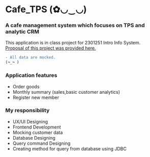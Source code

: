 # Cafe_TPS (✿◡‿◡)
###  A cafe management system which focuses on TPS and analytic CRM 

This application is in class project for 2301251 Intro Info System.<br>
<a href="เล่มซอฟต์แวร์ประมวลผลรายการร้านกาแฟ.pdf">Proposal of this project was provided here.</a>
``` diff
- All data are mocked.
(¬_¬ )
```

### Application features
- Order goods
- Monthly summary (sales,basic customer analytics)
- Register new member

### My responsibility
- UX/UI Designing
- Frontend Development
- Mocking customer data
- Database Designing 
- Query command Designing
- Creating method for query from database using JDBC

